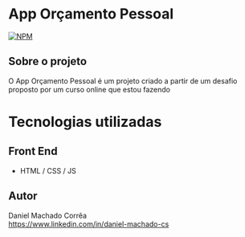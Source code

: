 # App Orçamento Pessoal 
[![NPM](https://img.shields.io/npm/l/react)](https://img.shields.io/github/license/daniellMC/Orcamento_Pessoal)
## Sobre o projeto
O App Orçamento Pessoal é um projeto criado a partir de um desafio proposto por um curso online que estou fazendo   
# Tecnologias utilizadas 
## Front End 
- HTML / CSS / JS 
## Autor 
Daniel Machado Corrêa 
<br />
https://www.linkedin.com/in/daniel-machado-cs
